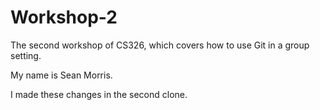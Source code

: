 # Workshop-2

The second workshop of CS326, which covers how to use Git in a group setting.

My name is Sean Morris.

I made these changes in the second clone.
